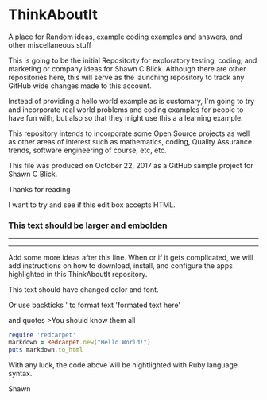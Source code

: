 # ThinkAboutIt
A place for Random ideas, example coding examples and answers, and other miscellaneous stuff

This is going to be the initial Repositorty for exploratory testing, coding, and marketing or company ideas for Shawn C Blick.
Although there are other repositories here, this will serve as the launching repository to track any GitHub wide changes made to this account.

Instead of providing a hello world example as is customary, I'm going to try and incorporate real world problems and coding examples for people to have fun with, but also so that they might use this a a learning example. 


This repository intends to incorporate some Open Source projects as well as other areas of interest such as mathematics, coding, Quality Assurance trends, software engineering of course, etc, etc.



This file was produced on October 22, 2017 as a GitHub sample project for Shawn C Blick.


Thanks for reading


I want to try and see if this edit box accepts HTML.

<h3>This text should be larger and embolden</h3>
<hr size="80%" />

_________________________________________________________________________________________________________
Add some more ideas after this line. When or if it gets complicated, we will add instructions on how to download, install, and configure the apps highlighted in this ThinkAboutIt repository.



<p color="navy" font-family="tahoma">This text should have changed color and font.</p>

Or use backticks ' to format text 'formated text here'

and quotes >You should know them all






```ruby
require 'redcarpet'
markdown = Redcarpet.new("Hello World!")
puts markdown.to_html
```

With any luck, the code above will be hightlighted with Ruby language syntax.


Shawn
